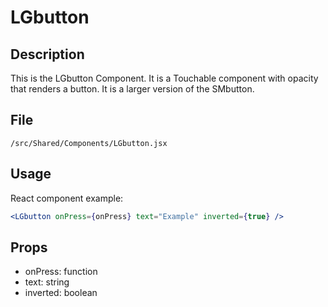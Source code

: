 # LGbutton

## Description

This is the LGbutton Component. It is a Touchable component with opacity that renders a button. It is a larger version of the SMbutton.

## File

`/src/Shared/Components/LGbutton.jsx`

## Usage

React component example:

```jsx
<LGbutton onPress={onPress} text="Example" inverted={true} />
```

## Props

- onPress: function
- text: string
- inverted: boolean
